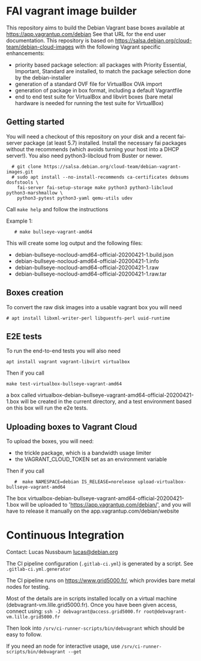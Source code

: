 # FAI vagrant image builder

This repository aims to build the Debian Vagrant base boxes available at 
https://app.vagrantup.com/debian
See that URL for the end user documentation.
This repository is based on https://salsa.debian.org/cloud-team/debian-cloud-images with the following Vagrant specific enhancements:

- priority based package selection: all packages with Priority Essential, Important, Standard are installed, to match the package selection done by the debian-installer
- generation of a standard OVF file for VirtualBox OVA import
- generation of package in box format, including a default Vagrantfile
- end to end test suite for VirtualBox and libvirt boxes (bare metal hardware is needed for running the test suite for VirtualBox)

## Getting started

You will need a checkout of this repository on your disk and a recent fai-server
package (at least 5.7) installed. Install the necessary fai packages without
the recommends (which avoids turning your host into a DHCP server!).
You also need python3-libcloud from Buster or newer.

```
  # git clone https://salsa.debian.org/cloud-team/debian-vagrant-images.git
  # sudo apt install --no-install-recommends ca-certificates debsums dosfstools \
    fai-server fai-setup-storage make python3 python3-libcloud python3-marshmallow \
    python3-pytest python3-yaml qemu-utils udev
```

  Call `make help` and follow the instructions

Example 1:

```
   # make bullseye-vagrant-amd64
```

This will create some log output and the following files:

- debian-bullseye-nocloud-amd64-official-20200421-1.build.json
- debian-bullseye-nocloud-amd64-official-20200421-1.info
- debian-bullseye-nocloud-amd64-official-20200421-1.raw
- debian-bullseye-nocloud-amd64-official-20200421-1.raw.tar

## Boxes creation

To convert the raw disk images into a usable vagrant box you will need
```
# apt install libxml-writer-perl libguestfs-perl uuid-runtime
```

## E2E tests
To run the end-to-end tests you will also need
```
apt install vagrant vagrant-libvirt virtualbox
```

Then if you call
```
make test-virtualbox-bullseye-vagrant-amd64
```
a box called virtualbox-debian-bullseye-vagrant-amd64-official-20200421-1.box
will be created in the current directory, and a test environment based on this box will run the e2e tests.

## Uploading boxes to Vagrant Cloud
To upload the boxes, you will need:
- the trickle package, which is a bandwidth usage limiter
- the VAGRANT_CLOUD_TOKEN set as an environment variable

Then if you call
```
   #  make NAMESPACE=debian IS_RELEASE=norelease upload-virtualbox-bullseye-vagrant-amd64
```
The box virtualbox-debian-bullseye-vagrant-amd64-official-20200421-1.box will be uploaded to 
'https://app.vagrantup.com/debian/', and you will have to release it manually on the app.vagrantup.com/debian/website

# Continuous Integration

Contact: Lucas Nussbaum <lucas@debian.org>

The CI pipeline configuration (`.gitlab-ci.yml`) is generated by a script. See `.gitlab-ci.yml.generator`

The CI pipeline runs on <https://www.grid5000.fr/>, which provides bare metal nodes for testing.

Most of the details are in scripts installed locally on a virtual machine (debvagrant-vm.lille.grid5000.fr).
Once you have been given access, connect using:
`ssh -J debvagrant@access.grid5000.fr root@debvagrant-vm.lille.grid5000.fr`

Then look into `/srv/ci-runner-scripts/bin/debvagrant` which should be easy to follow.

If you need an node for interactive usage, use `/srv/ci-runner-scripts/bin/debvagrant --get`
